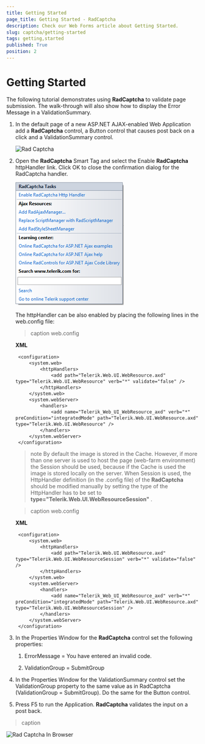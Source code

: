 ```yaml
---
title: Getting Started
page_title: Getting Started - RadCaptcha
description: Check our Web Forms article about Getting Started.
slug: captcha/getting-started
tags: getting,started
published: True
position: 2
---
```


# Getting Started

The following tutorial demonstrates using **RadCaptcha** to validate page submission. The walk-through will also show how to display the Error Message in a ValidationSummary.

1. In the default page of a new ASP.NET AJAX-enabled Web Application add a **RadCaptcha** control, a Button control that causes post back on a click and a ValidationSummary control.

	![Rad Captcha](images/RadCaptcha.PNG)

1. Open the **RadCaptcha** Smart Tag and select the Enable **RadCaptcha** httpHandler link. Click OK to close the confirmation dialog for the RadCaptcha handler.

	![radcaptcha-smart-tag](images/radcaptcha-smart-tag.png)
	
	The httpHandler can be also enabled by placing the following lines in the web.config file:

	>caption web.config
	
	**XML**
	
		<configuration>
			<system.web>
				<httpHandlers>
					<add path="Telerik.Web.UI.WebResource.axd" type="Telerik.Web.UI.WebResource" verb="*" validate="false" /> 
				</httpHandlers>
			</system.web>
			<system.webServer>
				<handlers>
					<add name="Telerik_Web_UI_WebResource_axd" verb="*" preCondition="integratedMode" path="Telerik.Web.UI.WebResource.axd" type="Telerik.Web.UI.WebResource" /> 
				</handlers>
			</system.webServer>
		</configuration>


	>note By default the image is stored in the Cache. However, if more than one server is used to host the page (web-farm environment) the Session should be used, because if the Cache is used the image is stored locally on the server. When Session is used, the HttpHandler definition (in the .config file) of the **RadCaptcha** should be modified manually by setting the type of the HttpHandler has to be set to **type="Telerik.Web.UI.WebResourceSession"** .
	
	>caption web.config
	
	**XML**
	
		<configuration>
			<system.web>
				<httpHandlers>
					<add path="Telerik.Web.UI.WebResource.axd" type="Telerik.Web.UI.WebResourceSession" verb="*" validate="false" />
				</httpHandlers>
			</system.web>
			<system.webServer>
				<handlers>
					<add name="Telerik_Web_UI_WebResource_axd" verb="*" preCondition="integratedMode" path="Telerik.Web.UI.WebResource.axd" type="Telerik.Web.UI.WebResourceSession" />
				</handlers>
			</system.webServer>
		</configuration>

1. In the Properties Window for the **RadCaptcha** control set the following properties:

	1. ErrorMessage = You have entered an invalid code.

	1. ValidationGroup = SubmitGroup

1. In the Properties Window for the ValidationSummary control set the ValidationGroup property to the same value as in RadCaptcha (ValidationGroup = SubmitGroup). Do the same for the Button control.

1. Press F5 to run the Application. **RadCaptcha** validates the input on a post back.
>caption 

![Rad Captcha In Browser](images/RadCaptchaInBrowser.PNG)
